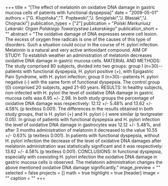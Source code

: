 +++
title = "[The effect of melatonin on oxidative DNA damage in gastric mucosa cells of patients with functional dyspepsia]"
date = "2009-05-01"
authors = ["G. Klupińska","T. Popławski","J. Smigielski","J. Błasiak","J. Chojnacki"]
publication_types = ["2"]
publication = "_Polski Merkuriusz Lekarski: Organ Polskiego Towarzystwa Lekarskiego_"
publication_short = ""
abstract = "The oxidative damage of DNA expresses severe cell lesion. The excess of oxygen free radicals is one of the causes of this type of disorders. Such a situation could occur in the course of H. pylori infection. Melatonin is a natural and very active antioxidant compound. AIM OF STUDY: To establish weather an administration of melatonin decreases oxidative DNA damage in gastric mucosa cells. MATERIAL AND METHODS: The study comprised 80 subjects, divided into two groups: group I (n=30)--patients with functional dyspepsia, H. pylori positive (+), with Epigastric Pain Syndrome, with H. pylori infection; group II (n=30)--patients H. pylori negative (-) with the same form of functional dyspepsia. The control group (0) comprised 20 subjects, aged 21-60 years. RESULTS: In healthy subjects, non-infected with H. pylori the level of oxidative DNA damage in gastric mucosa cells was 6.95 +/- 2.98. In both study groups the percentage of oxidative DNA damage was respectively: 12.12 +/- 5.48% and 13.62 +/- 4.58% (p textless 0.001). The differences in the results obtained in both study groups, that is H. pylori (+) and H. pylori (-) were similar (p textgreater 0.05). In group of patients with functional dyspepsia and H. pylori infection the level of oxidative DNA damage in gastrocytes was 12.12 +/- 5.48%, and after 3 months administration of melatonin it decreased to the value 10.55 +/- 0.63% (p textless 0.001). In patients with functional dyspepsia, without H. pylori infection the decrease of the level of oxidative DNA damages after melatonin administration was statistically significant and it was respectively: 13.62 +/- 4.58% (p textless 0.001). CONCLUSIONS: In functional dyspepsia, especially with coexisting H. pylori infection the oxidative DNA damage in gastric mucosa cells is observed. The melatonin administration changes the above mentioned oxidative DNA damage significantly."
image_preview = ""
selected = false
projects = []
math = true
highlight = true
[header]
image = ""
caption = ""
+++

